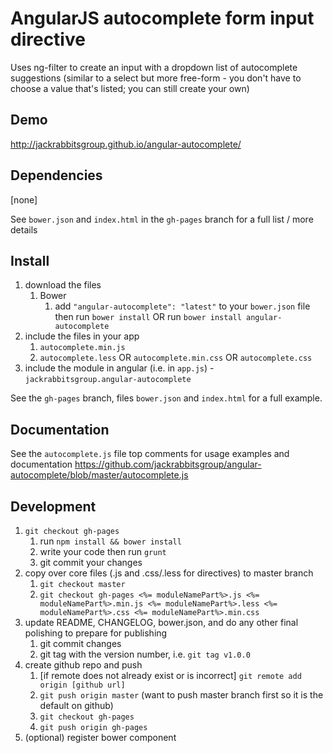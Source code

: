 # AngularJS autocomplete form input directive

Uses ng-filter to create an input with a dropdown list of autocomplete suggestions (similar to a select but more free-form - you don't have to choose a value that's listed; you can still create your own)

## Demo
http://jackrabbitsgroup.github.io/angular-autocomplete/

## Dependencies
[none]

See `bower.json` and `index.html` in the `gh-pages` branch for a full list / more details

## Install
1. download the files
	1. Bower
		1. add `"angular-autocomplete": "latest"` to your `bower.json` file then run `bower install` OR run `bower install angular-autocomplete`
2. include the files in your app
	1. `autocomplete.min.js`
	2. `autocomplete.less` OR `autocomplete.min.css` OR `autocomplete.css`
3. include the module in angular (i.e. in `app.js`) - `jackrabbitsgroup.angular-autocomplete`

See the `gh-pages` branch, files `bower.json` and `index.html` for a full example.


## Documentation
See the `autocomplete.js` file top comments for usage examples and documentation
https://github.com/jackrabbitsgroup/angular-autocomplete/blob/master/autocomplete.js


## Development

1. `git checkout gh-pages`
	1. run `npm install && bower install`
	2. write your code then run `grunt`
	3. git commit your changes
2. copy over core files (.js and .css/.less for directives) to master branch
	1. `git checkout master`
	2. `git checkout gh-pages <%= moduleNamePart%>.js <%= moduleNamePart%>.min.js <%= moduleNamePart%>.less <%= moduleNamePart%>.css <%= moduleNamePart%>.min.css`
3. update README, CHANGELOG, bower.json, and do any other final polishing to prepare for publishing
	1. git commit changes
	2. git tag with the version number, i.e. `git tag v1.0.0`
4. create github repo and push
	1. [if remote does not already exist or is incorrect] `git remote add origin [github url]`
	2. `git push origin master` (want to push master branch first so it is the default on github)
	3. `git checkout gh-pages`
	4. `git push origin gh-pages`
5. (optional) register bower component
